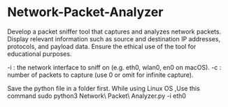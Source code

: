 # Network-Packet-Analyzer
Develop a packet sniffer tool that captures and analyzes network packets. Display relevant information such as source and destination IP addresses, protocols, and payload data. Ensure the ethical use of the tool for educational purposes.


-i <interface>: the network interface to sniff on (e.g. eth0, wlan0, en0 on macOS).
-c <count>: number of packets to capture (use 0 or omit for infinite capture).


Save the python file in a folder first. 
While using Linux OS  ,Use this command 
sudo python3 Network\ Packet\ Analyzer.py -i eth0

